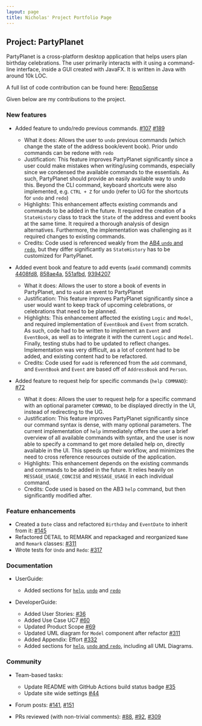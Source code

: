 ```yaml
---
layout: page
title: Nicholas' Project Portfolio Page
---
```


## Project: PartyPlanet

PartyPlanet is a cross-platform desktop application that helps users plan birthday celebrations.
The user primarily interacts with it using a command-line interface, inside a GUI created with JavaFX.
It is written in Java with around 10k LOC.

A full list of code contribution can be found here:
[RepoSense](https://nus-cs2103-ay2021s2.github.io/tp-dashboard/?search=nickyfoo&breakdown=true)

Given below are my contributions to the project.

### New features

- Added feature to undo/redo previous commands.
  [\#107](https://github.com/AY2021S2-CS2103-W16-3/tp/pull/107)
  [\#189](https://github.com/AY2021S2-CS2103-W16-3/tp/pull/189)
  * What it does: Allows the user to `undo` previous commands (which change the state of the address book/event book). Prior undo commands can be redone with `redo`
  * Justification: This feature improves PartyPlanet significantly since a user could make mistakes when writing/using commands, especially since we condensed the available commands to the essentials. As such, PartyPlanet should provide an easily available way to undo this. Beyond the CLI command, keyboard shortcuts were also implemented, e.g. `CTRL + Z` for undo (refer to UG for the shortcuts for `undo` and `redo`)
  * Highlights: This enhancement affects existing commands and commands to be added in the future. It required the creation of a `StateHistory` class to track the `State` of the address and event books at the same time. It required a thorough analysis of design alternatives. Furthermore, the implementation was challenging as it required changes to existing commands.
  * Credits: Code used is referenced weakly from the [AB4 `undo` and `redo`](https://github.com/se-edu/addressbook-level4/tree/master/src/main/java/seedu/address/logic/commands), but they differ significantly as `StateHistory` has to be customized for PartyPlanet.

- Added event book and feature to add events (`eadd` command)
  commits [4408fd8](https://github.com/AY2021S2-CS2103-W16-3/tp/commit/4408fd8d35d6b7316c1df697fe85b66798235ad8), [858ae4a](https://github.com/AY2021S2-CS2103-W16-3/tp/commit/858ae4a90277abeebc7681eddd9fe0739e2727c5), [551afbd](https://github.com/AY2021S2-CS2103-W16-3/tp/commit/551afbd4839195fde395d29ff86ef197637c0da8), [9394207](https://github.com/AY2021S2-CS2103-W16-3/tp/commit/93942076dd8d51785c33e835dd3ac217c81a6344)
  * What it does: Allows the user to store a book of events in PartyPlanet, and to `eadd` an event to PartyPlanet
  * Justification: This feature improves PartyPlanet significantly since a user would want to keep track of upcoming celebrations, or celebrations that need to be planned.
  * Highlights: This enhancement affected the existing `Logic` and `Model`, and required implementation of `EventBook` and `Event` from scratch. As such, code had to be written to implement an `Event` and `EventBook`, as well as to integrate it with the current `Logic` and `Model`. Finally, testing stubs had to be updated to reflect changes. Implementation was very difficult, as a lot of content had to be added, and existing content had to be refactored.
  * Credits: Code used for `eadd` is referenced from the `add` command, and `EventBook` and `Event` are based off of `AddressBook` and `Person`. 
 
- Added feature to request help for specific commands (`help COMMAND`):
  [\#72](https://github.com/AY2021S2-CS2103-W16-3/tp/pull/72)
  * What it does: Allows the user to request help for a specific command with an optional parameter `COMMAND`, to be displayed directly in the UI, instead of redirecting to the UG.
  * Justification: This feature improves PartyPlanet significantly since our command syntax is dense, with many optional parameters. The current implementation of `help` immediately offers the user a brief overview of all available commands with syntax, and the user is now able to specify a command to get more detailed help on, directly available in the UI. This speeds up their workflow, and minimizes the need to cross reference resources outside of the application.
  * Highlights: This enhancement depends on the existing commands and commands to be added in the future. It relies heavily on `MESSAGE_USAGE_CONCISE` and `MESSAGE_USAGE` in each individual command.
  * Credits: Code used is based on the AB3 `help` command, but then significantly modified after.

### Feature enhancements
- Created a `Date` class and refactored `Birthday` and `EventDate` to inherit from it:
  [\#145](https://github.com/AY2021S2-CS2103-W16-3/tp/pull/145)
- Refactored DETAIL to REMARK and repackaged and reorganized `Name` and `Remark` classes:
  [\#311](https://github.com/AY2021S2-CS2103-W16-3/tp/pull/311)
- Wrote tests for `Undo` and `Redo`:
  [\#317](https://github.com/AY2021S2-CS2103-W16-3/tp/pull/317)

### Documentation

- UserGuide:
  * Added sections for [`help`](https://ay2021s2-cs2103-w16-3.github.io/tp/UserGuide.html#showing-help--help), [`undo`](https://ay2021s2-cs2103-w16-3.github.io/tp/UserGuide.html#undoing-actions--undo) and [`redo`](https://ay2021s2-cs2103-w16-3.github.io/tp/UserGuide.html#redoing-actions--redo)
 
- DeveloperGuide:
  * Added User Stories: [\#36](https://github.com/AY2021S2-CS2103-W16-3/tp/pull/36)
  * Added Use Case UC7 [\#60](https://github.com/AY2021S2-CS2103-W16-3/tp/pull/60)
  * Updated Product Scope [\#69](https://github.com/AY2021S2-CS2103-W16-3/tp/pull/69)
  * Updated UML diagram for `Model` component after refactor [\#311](https://github.com/AY2021S2-CS2103-W16-3/tp/pull/311)
  * Added Appendix: Effort [\#332](https://github.com/AY2021S2-CS2103-W16-3/tp/pull/332)
  * Added sections for [`help`](https://ay2021s2-cs2103-w16-3.github.io/tp/DeveloperGuide.html#feature-help), [`undo` and `redo`](https://ay2021s2-cs2103-w16-3.github.io/tp/DeveloperGuide.html#feature-undoredo), including all UML Diagrams.

### Community

- Team-based tasks:
  * Update README with GitHub Actions build status badge [\#35](https://github.com/AY2021S2-CS2103-W16-3/tp/pull/35)
  * Update site wide settings [\#44](https://github.com/AY2021S2-CS2103-W16-3/tp/pull/44)
 
- Forum posts:
  [\#141](https://github.com/nus-cs2103-AY2021S2/forum/issues/141),
  [\#151](https://github.com/nus-cs2103-AY2021S2/forum/issues/151)
 
- PRs reviewed (with non-trivial comments):
  [\#88](https://github.com/AY2021S2-CS2103-W16-3/tp/pull/88),
  [\#92](https://github.com/AY2021S2-CS2103-W16-3/tp/pull/92),
  [\#309](https://github.com/AY2021S2-CS2103-W16-3/tp/pull/309)
 
